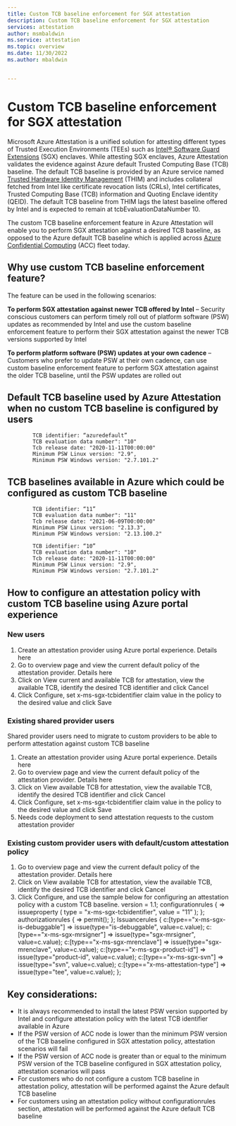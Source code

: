 ```yaml
---
title: Custom TCB baseline enforcement for SGX attestation
description: Custom TCB baseline enforcement for SGX attestation
services: attestation
author: msmbaldwin
ms.service: attestation
ms.topic: overview
ms.date: 11/30/2022
ms.author: mbaldwin


---
```


# Custom TCB baseline enforcement for SGX attestation


Microsoft Azure Attestation is a unified solution for attesting different types of Trusted Execution Environments (TEEs) such as [Intel® Software Guard Extensions](https://www.intel.com/content/www/us/en/architecture-and-technology/software-guard-extensions.html) (SGX) enclaves. While attesting SGX enclaves, Azure Attestation validates the evidence against Azure default Trusted Computing Base (TCB) baseline. The default TCB baseline is provided by an Azure service named [Trusted Hardware Identity Management](https://learn.microsoft.com/en-us/azure/security/fundamentals/trusted-hardware-identity-management) (THIM) and includes collateral fetched from Intel like certificate revocation lists (CRLs), Intel certificates, Trusted Computing Base (TCB) information and Quoting Enclave identity (QEID).  The default TCB baseline from THIM lags the latest baseline offered by Intel and is expected to remain at tcbEvaluationDataNumber 10. 

The custom TCB baseline enforcement feature in Azure Attestation will enable you to perform SGX attestation against a desired TCB baseline, as opposed to the Azure default TCB baseline which is applied across [Azure Confidential Computing](https://azure.microsoft.com/en-us/solutions/confidential-compute/) (ACC) fleet today.

## Why use custom TCB baseline enforcement feature?

The feature can be used in the following scenarios:

**To perform SGX attestation against newer TCB offered by Intel** – Security conscious customers can perform timely roll out of platform software (PSW) updates as recommended by Intel and use the custom baseline enforcement feature to perform their SGX attestation against the newer TCB versions supported by Intel 

**To perform platform software (PSW) updates at your own cadence** – Customers who prefer to update PSW at their own cadence, can use custom baseline enforcement feature to perform SGX attestation against the older TCB baseline, until the PSW updates are rolled out

## Default TCB baseline used by Azure Attestation when no custom TCB baseline is configured by users

            TCB identifier: “azuredefault”
            TCB evaluation data number": "10"           
            Tcb release date: "2020-11-11T00:00:00"           
            Minimum PSW Linux version: "2.9",            
            Minimum PSW Windows version: "2.7.101.2"

## TCB baselines available in Azure which could be configured as custom TCB baseline

            TCB identifier: “11”
            TCB evaluation data number": "11"
            Tcb release date: "2021-06-09T00:00:00"
            Minimum PSW Linux version: "2.13.3",
            Minimum PSW Windows version: "2.13.100.2"

            TCB identifier: “10”
            TCB evaluation data number": "10"
            Tcb release date: "2020-11-11T00:00:00"
            Minimum PSW Linux version: "2.9",
            Minimum PSW Windows version: "2.7.101.2"
            
## How to configure an attestation policy with custom TCB baseline using Azure portal experience

### New users
1.	Create an attestation provider using Azure portal experience. Details here
2.	Go to overview page and view the current default policy of the attestation provider. Details here
3.	Click on View current and available TCB for attestation, view the available TCB, identify the desired TCB identifier and click Cancel 
4.	Click Configure, set x-ms-sgx-tcbidentifier claim value in the policy to the desired value and click Save

### Existing shared provider users 
Shared provider users need to migrate to custom providers to be able to perform attestation against custom TCB baseline
1.	Create an attestation provider using Azure portal experience. Details here
2.	Go to overview page and view the current default policy of the attestation provider. Details here
3.	Click on View available TCB for attestation, view the available TCB, identify the desired TCB identifier and click Cancel 
4.	Click Configure, set x-ms-sgx-tcbidentifier claim value in the policy to the desired value and click Save
5.	Needs code deployment to send attestation requests to the custom attestation provider

### Existing custom provider users with default/custom attestation policy
1.	Go to overview page and view the current default policy of the attestation provider. Details here
2.	Click on View available TCB for attestation, view the available TCB, identify the desired TCB identifier and click Cancel 
3.	Click Configure, and use the sample below for configuring an attestation policy with a custom TCB baseline. 
            version = 1.1; 
            configurationrules 
            { 
            => issueproperty ( 
            type = "x-ms-sgx-tcbidentifier", value = "11” 
            ); 
            }; 
            authorizationrules 
            { 
            => permit(); 
            }; 
            Issuancerules 
            { 
            c:[type=="x-ms-sgx-is-debuggable"] => issue(type="is-debuggable", value=c.value); 
            c:[type=="x-ms-sgx-mrsigner"] => issue(type="sgx-mrsigner", value=c.value); 
            c:[type=="x-ms-sgx-mrenclave"] => issue(type="sgx-mrenclave", value=c.value); 
            c:[type=="x-ms-sgx-product-id"] => issue(type="product-id", value=c.value); 
            c:[type=="x-ms-sgx-svn"] => issue(type="svn", value=c.value); 
            c:[type=="x-ms-attestation-type"] => issue(type="tee", value=c.value); 
            };  
            
## Key considerations:
- It is always recommended to install the latest PSW version supported by Intel and configure attestation policy with the latest TCB identifier available in Azure
- If the PSW version of ACC node is lower than the minimum PSW version of the TCB baseline configured in SGX attestation policy, attestation scenarios will fail
- If the PSW version of ACC node is greater than or equal to the minimum PSW version of the TCB baseline configured in SGX attestation policy, attestation scenarios will pass
- For customers who do not configure a custom TCB baseline in attestation policy, attestation will be performed against the Azure default TCB baseline
- For customers using an attestation policy without configurationrules section, attestation will be performed against the Azure default TCB baseline


